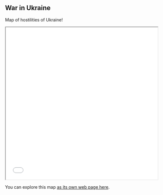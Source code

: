 ## War in Ukraine

Map of hostilities of Ukraine!

<iframe src="war-map.html" height="500" width="500"></iframe>

You can explore this map [as its own web page here](war-map.html).

